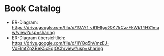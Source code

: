 # Book Catalog

- ER-Diagram: https://drive.google.com/file/d/1OAY1_v81MIgd00K75CzxFkWb14HS1maw/view?usp=sharing
- ER-Diagram übersichtlich: https://drive.google.com/file/d/1lYQq5hVmzEJ-VdEImtZpXBeK5cEgrOCh/view?usp=sharing
